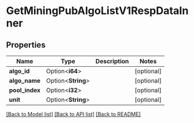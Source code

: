 # GetMiningPubAlgoListV1RespDataInner

## Properties

Name | Type | Description | Notes
------------ | ------------- | ------------- | -------------
**algo_id** | Option<**i64**> |  | [optional]
**algo_name** | Option<**String**> |  | [optional]
**pool_index** | Option<**i32**> |  | [optional]
**unit** | Option<**String**> |  | [optional]

[[Back to Model list]](../README.md#documentation-for-models) [[Back to API list]](../README.md#documentation-for-api-endpoints) [[Back to README]](../README.md)


